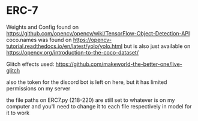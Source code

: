 # ERC-7

Weights and Config found on https://github.com/opencv/opencv/wiki/TensorFlow-Object-Detection-API
coco.names was found on https://opencv-tutorial.readthedocs.io/en/latest/yolo/yolo.html
but is also just available on https://opencv.org/introduction-to-the-coco-dataset/

Glitch effects used: https://github.com/makeworld-the-better-one/live-glitch

also the token for the discord bot is left on here, but it has limited permissions on my server

the file paths on ERC7.py (218-220) are still set to whatever is on my computer and you'll need to change it to each file respectively in model for it to work 
